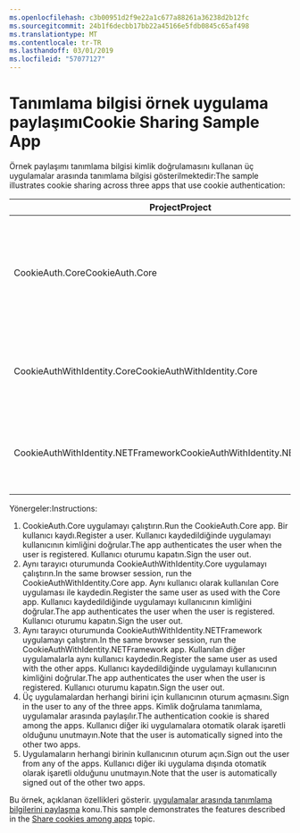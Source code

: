 ```yaml
---
ms.openlocfilehash: c3b00951d2f9e22a1c677a88261a36238d2b12fc
ms.sourcegitcommit: 24b1f6decbb17bb22a45166e5fdb0845c65af498
ms.translationtype: MT
ms.contentlocale: tr-TR
ms.lasthandoff: 03/01/2019
ms.locfileid: "57077127"
---
```

# <a name="cookie-sharing-sample-app"></a><span data-ttu-id="7e8e1-101">Tanımlama bilgisi örnek uygulama paylaşımı</span><span class="sxs-lookup"><span data-stu-id="7e8e1-101">Cookie Sharing Sample App</span></span>

<span data-ttu-id="7e8e1-102">Örnek paylaşımı tanımlama bilgisi kimlik doğrulamasını kullanan üç uygulamalar arasında tanımlama bilgisi gösterilmektedir:</span><span class="sxs-lookup"><span data-stu-id="7e8e1-102">The sample illustrates cookie sharing across three apps that use cookie authentication:</span></span>

| <span data-ttu-id="7e8e1-103">Project</span><span class="sxs-lookup"><span data-stu-id="7e8e1-103">Project</span></span>                             | <span data-ttu-id="7e8e1-104">Açıklama</span><span class="sxs-lookup"><span data-stu-id="7e8e1-104">Description</span></span> |
| ----------------------------------- | ----------- |
| <span data-ttu-id="7e8e1-105">CookieAuth.Core</span><span class="sxs-lookup"><span data-stu-id="7e8e1-105">CookieAuth.Core</span></span>                     | <span data-ttu-id="7e8e1-106">ASP.NET Core Razor sayfalar uygulamasını kullanarak ASP.NET Core kimliği olmadan</span><span class="sxs-lookup"><span data-stu-id="7e8e1-106">ASP.NET Core Razor Pages app without using ASP.NET Core Identity</span></span> |
| <span data-ttu-id="7e8e1-107">CookieAuthWithIdentity.Core</span><span class="sxs-lookup"><span data-stu-id="7e8e1-107">CookieAuthWithIdentity.Core</span></span>         | <span data-ttu-id="7e8e1-108">ASP.NET Core kimliği ile ASP.NET Core MVC uygulaması</span><span class="sxs-lookup"><span data-stu-id="7e8e1-108">ASP.NET Core MVC app with ASP.NET Core Identity</span></span> |
| <span data-ttu-id="7e8e1-109">CookieAuthWithIdentity.NETFramework</span><span class="sxs-lookup"><span data-stu-id="7e8e1-109">CookieAuthWithIdentity.NETFramework</span></span> | <span data-ttu-id="7e8e1-110">ASP.NET Identity ile ASP.NET Framework MVC uygulaması</span><span class="sxs-lookup"><span data-stu-id="7e8e1-110">ASP.NET Framework MVC app with ASP.NET Identity</span></span> |

<span data-ttu-id="7e8e1-111">Yönergeler:</span><span class="sxs-lookup"><span data-stu-id="7e8e1-111">Instructions:</span></span>

1. <span data-ttu-id="7e8e1-112">CookieAuth.Core uygulamayı çalıştırın.</span><span class="sxs-lookup"><span data-stu-id="7e8e1-112">Run the CookieAuth.Core app.</span></span> <span data-ttu-id="7e8e1-113">Bir kullanıcı kaydı.</span><span class="sxs-lookup"><span data-stu-id="7e8e1-113">Register a user.</span></span> <span data-ttu-id="7e8e1-114">Kullanıcı kaydedildiğinde uygulamayı kullanıcının kimliğini doğrular.</span><span class="sxs-lookup"><span data-stu-id="7e8e1-114">The app authenticates the user when the user is registered.</span></span> <span data-ttu-id="7e8e1-115">Kullanıcı oturumu kapatın.</span><span class="sxs-lookup"><span data-stu-id="7e8e1-115">Sign the user out.</span></span>
1. <span data-ttu-id="7e8e1-116">Aynı tarayıcı oturumunda CookieAuthWithIdentity.Core uygulamayı çalıştırın.</span><span class="sxs-lookup"><span data-stu-id="7e8e1-116">In the same browser session, run the CookieAuthWithIdentity.Core app.</span></span> <span data-ttu-id="7e8e1-117">Aynı kullanıcı olarak kullanılan Core uygulaması ile kaydedin.</span><span class="sxs-lookup"><span data-stu-id="7e8e1-117">Register the same user as used with the Core app.</span></span> <span data-ttu-id="7e8e1-118">Kullanıcı kaydedildiğinde uygulamayı kullanıcının kimliğini doğrular.</span><span class="sxs-lookup"><span data-stu-id="7e8e1-118">The app authenticates the user when the user is registered.</span></span> <span data-ttu-id="7e8e1-119">Kullanıcı oturumu kapatın.</span><span class="sxs-lookup"><span data-stu-id="7e8e1-119">Sign the user out.</span></span>
1. <span data-ttu-id="7e8e1-120">Aynı tarayıcı oturumunda CookieAuthWithIdentity.NETFramework uygulamayı çalıştırın.</span><span class="sxs-lookup"><span data-stu-id="7e8e1-120">In the same browser session, run the CookieAuthWithIdentity.NETFramework app.</span></span> <span data-ttu-id="7e8e1-121">Kullanılan diğer uygulamalarla aynı kullanıcı kaydedin.</span><span class="sxs-lookup"><span data-stu-id="7e8e1-121">Register the same user as used with the other apps.</span></span> <span data-ttu-id="7e8e1-122">Kullanıcı kaydedildiğinde uygulamayı kullanıcının kimliğini doğrular.</span><span class="sxs-lookup"><span data-stu-id="7e8e1-122">The app authenticates the user when the user is registered.</span></span> <span data-ttu-id="7e8e1-123">Kullanıcı oturumu kapatın.</span><span class="sxs-lookup"><span data-stu-id="7e8e1-123">Sign the user out.</span></span>
1. <span data-ttu-id="7e8e1-124">Üç uygulamalardan herhangi birini için kullanıcının oturum açmasını.</span><span class="sxs-lookup"><span data-stu-id="7e8e1-124">Sign in the user to any of the three apps.</span></span> <span data-ttu-id="7e8e1-125">Kimlik doğrulama tanımlama, uygulamalar arasında paylaşılır.</span><span class="sxs-lookup"><span data-stu-id="7e8e1-125">The authentication cookie is shared among the apps.</span></span> <span data-ttu-id="7e8e1-126">Kullanıcı diğer iki uygulamalara otomatik olarak işaretli olduğunu unutmayın.</span><span class="sxs-lookup"><span data-stu-id="7e8e1-126">Note that the user is automatically signed into the other two apps.</span></span>
1. <span data-ttu-id="7e8e1-127">Uygulamaların herhangi birinin kullanıcının oturum açın.</span><span class="sxs-lookup"><span data-stu-id="7e8e1-127">Sign out the user from any of the apps.</span></span> <span data-ttu-id="7e8e1-128">Kullanıcı diğer iki uygulama dışında otomatik olarak işaretli olduğunu unutmayın.</span><span class="sxs-lookup"><span data-stu-id="7e8e1-128">Note that the user is automatically signed out of the other two apps.</span></span>

<span data-ttu-id="7e8e1-129">Bu örnek, açıklanan özellikleri gösterir. [uygulamalar arasında tanımlama bilgilerini paylaşma](https://docs.microsoft.com/aspnet/core/security/cookie-sharing) konu.</span><span class="sxs-lookup"><span data-stu-id="7e8e1-129">This sample demonstrates the features described in the [Share cookies among apps](https://docs.microsoft.com/aspnet/core/security/cookie-sharing) topic.</span></span>
